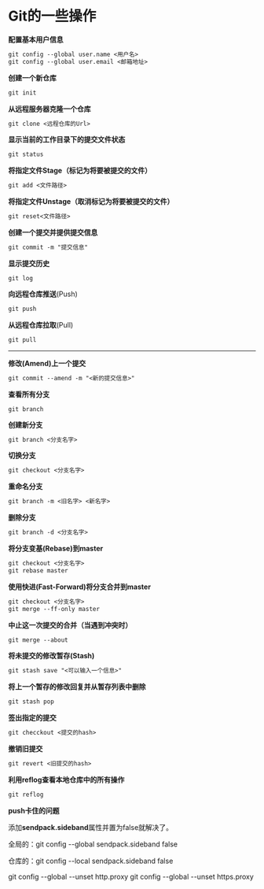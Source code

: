 # Git的一些操作

**配置基本用户信息**

```markdown
git config --global user.name <用户名>
git config --global user.email <邮箱地址>
```

**创建一个新仓库**

```markdown
git init
```

**从远程服务器克隆一个仓库**

```markdown
git clone <远程仓库的Url>
```

**显示当前的工作目录下的提交文件状态**

<!--类似于GitKraken右方窗口显示的信息-->

```markdown
git status
```

**将指定文件Stage（标记为将要被提交的文件）**

```markdown
git add <文件路径>
```

**将指定文件Unstage（取消标记为将要被提交的文件）**

```markdown
git reset<文件路径>
```

**创建一个提交并提供提交信息**

```markdown
git commit -m "提交信息"
```

**显示提交历史**

<!--类似于Gitkraken中间串口显示的提交历史-->

```
git log
```

**向远程仓库推送**(Push)

```markdown
git push
```

**从远程仓库拉取**(Pull)

```markdown
git pull
```



***



**修改(Amend)上一个提交**

```markdown
git commit --amend -m "<新的提交信息>"
```

**查看所有分支**

```mark
git branch
```

**创建新分支**

```markdown
git branch <分支名字>
```

**切换分支**

```markdown
git checkout <分支名字>
```

**重命名分支**

```markdown
git branch -m <旧名字> <新名字>
```

**删除分支**

```markdown
git branch -d <分支名字>
```

**将分支变基(Rebase)到master**

<!--需要先切换到分支之后，再完成变基-->

```markdown
git checkout <分支名字>
git rebase master
```

**使用快进(Fast-Forward)将分支合并到master**

```markdown
git checkout <分支名字>
git merge --ff-only master
```

**中止这一次提交的合并（当遇到冲突时）**

```markdown
git merge --about
```

**将未提交的修改暂存(Stash)**

```markdown
git stash save "<可以输入一个信息>"
```

**将上一个暂存的修改回复并从暂存列表中删除**

```markdown
git stash pop
```

**签出指定的提交**

```markdown
git checckout <提交的hash>
```

**撤销旧提交**

<!--Revert并不会修改旧提交历史，而是在工作树中生成与之前提交完全相反的修改-->

```markdown
git revert <旧提交的hash>
```

**利用reflog查看本地仓库中的所有操作**

```markdown
git reflog
```

**push卡住的问题**

添加**sendpack.sideband**属性并置为false就解决了。

全局的：git config --global sendpack.sideband false

仓库的：git config --local sendpack.sideband false

git config --global --unset http.proxy
git config --global --unset https.proxy
